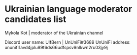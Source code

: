 # Ukrainian language moderator candidates list
Mykola Kot | moderator of the Ukrainian channel

Discord user name: UlfBern | UnUniFi#3689
UnUniFi address: ununifi1avd4jplu89t6ds66udfspsv9nlkwn2ru03jy9j
